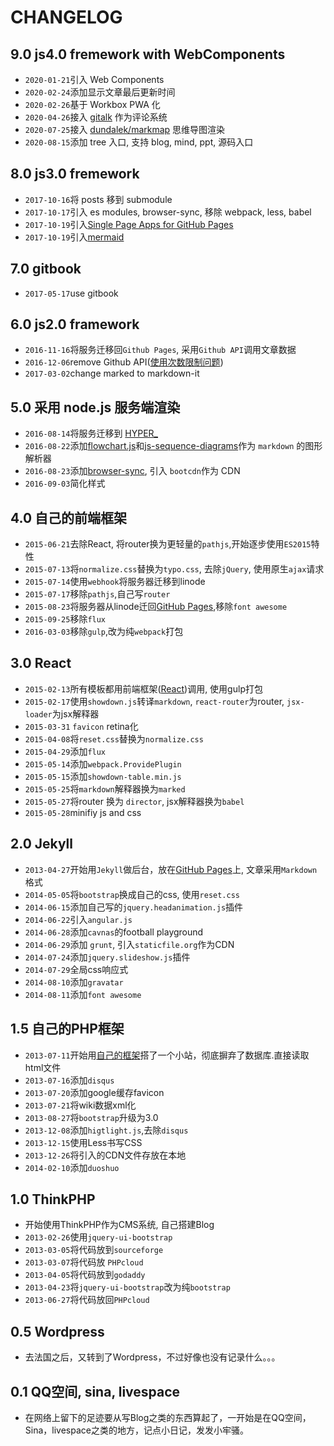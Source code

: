 # CHANGELOG

## 9.0 js4.0 fremework with WebComponents

* `2020-01-21`引入 Web Components
* `2020-02-24`添加显示文章最后更新时间
* `2020-02-26`基于 Workbox PWA 化
* `2020-04-26`接入 [gitalk](https://gitalk.github.io/) 作为评论系统
* `2020-07-25`接入 [dundalek/markmap](https://github.com/dundalek/markmap) 思维导图渲染
* `2020-08-15`添加 tree 入口, 支持 blog, mind, ppt, 源码入口

## 8.0 js3.0 fremework

* `2017-10-16`将 posts 移到 submodule
* `2017-10-17`引入 es modules, browser-sync, 移除 webpack, less, babel
* `2017-10-19`引入[Single Page Apps for GitHub Pages](https://github.com/rafrex/spa-github-pages)
* `2017-10-19`引入[mermaid](https://mermaidjs.github.io/)

## 7.0 gitbook

* `2017-05-17`use gitbook

## 6.0 js2.0 framework

* `2016-11-16`将服务迁移回`Github Pages`, 采用`Github API`调用文章数据
* `2016-12-06`remove Github API([使用次数限制问题](https://developer.github.com/v3/#rate-limiting))
* `2017-03-02`change marked to markdown-it

## 5.0 采用 node.js 服务端渲染

* `2016-08-14`将服务迁移到 [HYPER_](https://hyper.sh)
* `2016-08-22`添加[flowchart.js](http://flowchart.js.org/)和[js-sequence-diagrams](https://bramp.github.io/js-sequence-diagrams/)作为 `markdown` 的图形解析器
* `2016-08-23`添加[browser-sync](https://www.browsersync.io/), 引入 `bootcdn`作为 CDN
* `2016-09-03`简化样式

## 4.0 自己的前端框架

* `2015-06-21`去除React, 将router换为更轻量的`pathjs`,开始逐步使用`ES2015`特性
* `2015-07-13`将`normalize.css`替换为`typo.css`, 去除`jQuery`, 使用原生`ajax`请求
* `2015-07-14`使用`webhook`将服务器迁移到linode
* `2015-07-17`移除`pathjs`,自己写`router`
* `2015-08-23`将服务器从linode迁回[GitHub Pages](https://pages.github.com/),移除`font awesome`
* `2015-09-25`移除`flux`
* `2016-03-03`移除`gulp`,改为纯`webpack`打包

## 3.0 React

* `2015-02-13`所有模板都用前端框架([React](http://facebook.github.io/react/))调用, 使用gulp打包
* `2015-02-17`使用`showdown.js`转译`markdown`, `react-router`为router, `jsx-loader`为jsx解释器
* `2015-03-31` `favicon` retina化
* `2015-04-08`将`reset.css`替换为`normalize.css`
* `2015-04-29`添加`flux`
* `2015-05-14`添加`webpack.ProvidePlugin`
* `2015-05-15`添加`showdown-table.min.js`
* `2015-05-25`将`markdown`解释器换为`marked`
* `2015-05-27`将router 换为 `director`, jsx解释器换为`babel`
* `2015-05-28`minifiy js and css

## 2.0 Jekyll

* `2013-04-27`开始用`Jekyll`做后台，放在[GitHub Pages](https://pages.github.com/)上, 文章采用`Markdown`格式
* `2014-05-05`将`bootstrap`换成自己的css, 使用`reset.css`
* `2014-06-15`添加自己写的`jquery.headanimation.js`插件
* `2014-06-22`引入`angular.js`
* `2014-06-28`添加`cavnas`的football playground
* `2014-06-29`添加 `grunt`, 引入`staticfile.org`作为CDN
* `2014-07-24`添加`jquery.slideshow.js`插件
* `2014-07-29`全局css响应式
* `2014-08-10`添加`gravatar`
* `2014-08-11`添加`font awesome`

## 1.5 自己的PHP框架

* `2013-07-11`开始用[自己的框架](https://github.com/pbdm/Amber)搭了一个小站，彻底摒弃了数据库.直接读取html文件
* `2013-07-16`添加`disqus`
* `2013-07-20`添加google缓存favicon
* `2013-07-21`将wiki数据xml化
* `2013-08-27`将`bootstrap`升级为3.0
* `2013-12-08`添加`higtlight.js`,去除`disqus`
* `2013-12-15`使用Less书写CSS
* `2013-12-26`将引入的CDN文件存放在本地
* `2014-02-10`添加`duoshuo`

## 1.0 ThinkPHP

* 开始使用ThinkPHP作为CMS系统, 自己搭建Blog
* `2013-02-26`使用`jquery-ui-bootstrap`
* `2013-03-05`将代码放到`sourceforge`
* `2013-03-07`将代码放 `PHPcloud`
* `2013-04-05`将代码放到`godaddy`
* `2013-04-23`将`jquery-ui-bootstrap`改为纯`bootstrap`
* `2013-06-27`将代码放回`PHPcloud`

## 0.5 Wordpress

* 去法国之后，又转到了Wordpress，不过好像也没有记录什么。。。

## 0.1 QQ空间, sina, livespace

* 在网络上留下的足迹要从写Blog之类的东西算起了，一开始是在QQ空间，Sina，livespace之类的地方，记点小日记，发发小牢骚。
